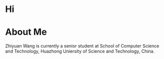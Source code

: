 # Hi
# About Me
  Zhiyuan Wang is currently a senior student at School of Computer Science and Technology, Huazhong Uniersity of Science and Technology, China.

